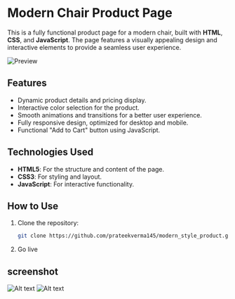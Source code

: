 # Modern Chair Product Page

This is a fully functional product page for a modern chair, built with **HTML**, **CSS**, and **JavaScript**. The page features a visually appealing design and interactive elements to provide a seamless user experience.

![Preview](path-to-your-image-on-github) <!-- Replace with the actual path after uploading your screenshot -->

## Features

- Dynamic product details and pricing display.
- Interactive color selection for the product.
- Smooth animations and transitions for a better user experience.
- Fully responsive design, optimized for desktop and mobile.
- Functional "Add to Cart" button using JavaScript.

## Technologies Used

- **HTML5**: For the structure and content of the page.
- **CSS3**: For styling and layout.
- **JavaScript**: For interactive functionality.

## How to Use

1. Clone the repository:
   ```bash
   git clone https://github.com/prateekverma145/modern_style_product.git
2. Go live 

## screenshot 
![Alt text](./ss1.png)
![Alt text](./ss2.png)
